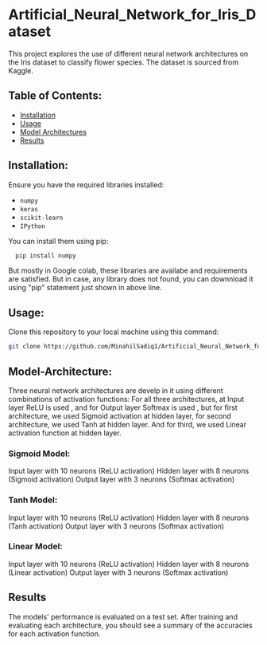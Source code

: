 # Artificial_Neural_Network_for_Iris_Dataset
This project explores the use of different neural network architectures on the Iris dataset to classify flower species. The dataset is sourced from Kaggle.

## Table of Contents:
- [Installation](#installation)
- [Usage](#usage)
- [Model Architectures](#model-architectures)
- [Results](#results)

## Installation:
Ensure you have the required libraries installed:
- `numpy`
- `keras`
- `scikit-learn`
- `IPython`
  
You can install them using pip:
```bash
  pip install numpy
```
But mostly in Google colab, these libraries are availabe and requirements are satisfied. But in case, any library does not found, you can downnload it using "pip" statement just shown in above line.

## Usage:
Clone this repository to your local machine using this command: 
```bash
git clone https://github.com/MinahilSadiq1/Artificial_Neural_Network_for_Iris_Dataset.git
```

## Model-Architecture:
Three neural network architectures are develp in it using different combinations of activation functions:
For all three architectures, at Input layer ReLU is used , and for Output layer Softmax is used , but for first architecture, we used Sigmoid activation at hidden layer, for second architecture, we used Tanh at hidden layer. And for third, we used Linear activation function at hidden layer.

### Sigmoid Model:
Input layer with 10 neurons (ReLU activation)
Hidden layer with 8 neurons (Sigmoid activation)
Output layer with 3 neurons (Softmax activation)

### Tanh Model:
Input layer with 10 neurons (ReLU activation)
Hidden layer with 8 neurons (Tanh activation)
Output layer with 3 neurons (Softmax activation)

### Linear Model:
Input layer with 10 neurons (ReLU activation)
Hidden layer with 8 neurons (Linear activation)
Output layer with 3 neurons (Softmax activation)

## Results
The models' performance is evaluated on a test set. After training and evaluating each architecture, you should see a summary of the accuracies for each activation function.
